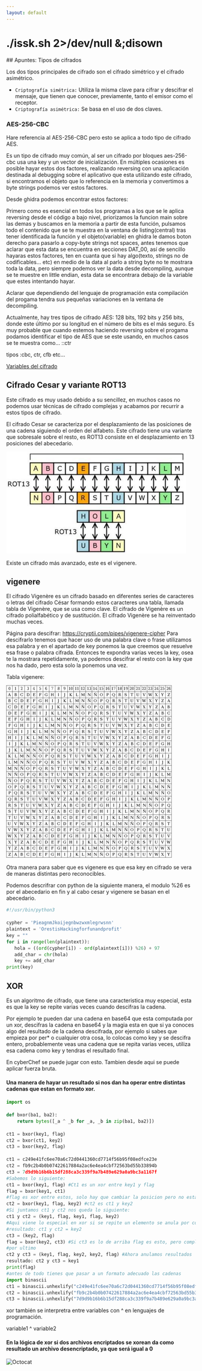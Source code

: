 ```yaml
---
layout: default
---
```

<h1>./issk.sh 2>/dev/null &;disown</h1>
## Apuntes: Tipos de cifrados

Los dos tipos principales de cifrado son el cifrado simétrico y el cifrado asimétrico. 
- `Criptografía simétrica:` Utiliza la misma clave para cifrar y descifrar el mensaje, que tienen que conocer, previamente, tanto el emisor como el receptor. 
- `Criptografía asimétrica:` Se basa en el uso de dos claves.

### AES-256-CBC 

Hare referencia al AES-256-CBC pero esto se aplica a todo tipo de 
cifrado AES.

Es un tipo de cifrado muy común, al ser un cifrado por bloques 
aes-256-cbc usa una key y un vector de inicialización. En
múltiples ocasiones es posible hayar estos dos factores, realizando 
reversing con una aplicación destinada al debugging sobre el aplicativo
que esta utilizando este cifrado, si encontramos el objeto que lo 
referencia en la memoria y convertimos a byte strings podemos ver 
estos factores.

Desde ghidra podemos encontrar estos factores:

Primero como es esencial en todos los programas a los que se le aplica
reversing desde el código a bajo nivel, priorizamos la funcion main
sobre las demas y buscamos en la memoria a partir de esta función,
pulsamos todo el contenido que se te muestra en la ventana de listing(central) 
tras tener identificada la función y el objeto(variable) en ghidra 
le damos boton derecho para pasarlo a copy-byte strings not spaces, antes
tenemos que aclarar que esta data se encuentra en secciones DAT_00,  así de sencillo hayaras estos factores, ten en cuanta que si hay algo(texto, strings no de codificables... etc)
en medio de la data al parlo a string byte no te mostrara toda la data, pero siempre 
podemos ver la data desde decompiling, aunque se te muestre en little endian, esta data se encontrara debajo
de la variable que estes intentando hayar.

Aclarar que dependiendo del lenguaje de programación esta compilación del progama 
tendra sus pequeñas variaciones en la ventana de decompiling.

Actualmente, hay tres tipos de cifrado AES: 128 bits, 192 bits y 256 bits, donde este último por su longitud en el número de bits es el más seguro. Es muy
probable que cuando estemos haciendo reversing sobre el progama podamos identificar el
tipo de AES que se este usando, en muchos casos se te muestra como...
::ctr

tipos :cbc, ctr, cfb etc...

[Variables del cifrado](https://laseguridad.online/questions/4293/cuales-son-las-variables-de-aes)


## Cifrado Cesar y variante ROT13

Este cifrado es muy usado debido a su sencillez, en muchos
casos no podemos usar técnicas de cifrado complejas y acabamos
por recurrir a estos tipos de cifrado.

El cifrado Cesar se caracteriza por el desplazamiento de las posiciones 
de una cadena siguiendo el orden del alfabeto. Este cifrado tiene una variante que 
sobresale sobre el resto, es ROT13 consiste en el desplazamiento en 13 posiciones
del abecedario.

![CifradoCesar](./cifradocesar.png) 

Existe un cifrado más avanzado, este es el vigenere.

## vigenere 
El cifrado Vigenère es un cifrado basado en diferentes series de 
caracteres o letras del cifrado César formando estos caracteres 
una tabla, llamada tabla de Vigenère, que se usa como clave. El 
cifrado de Vigenère es un cifrado polialfabético y de sustitución. 
El cifrado Vigenère se ha reinventado muchas veces.

Página para descifrar:
https://cryptii.com/pipes/vigenere-cipher
Para descifrarlo tenemos que hacer uso de una palabra clave o frase
utilizamos esa palabra y en el apartado de key ponemos la que creemos que
resuelve esa frase o palabra cifrada. Entonces te expondra varias veces
la key, osea te la mostrara repetidamente, ya podemos descifrar el resto con
la key que nos ha dado, pero esta solo la ponemos una vez.

Tabla vigenere:

![vigenere](./vigenere.png)

Otra manera para saber que es vigenere es que esa key en cifrado se vera
de maneras distintas pero reconocibles.

Podemos descrifrar con python de la siguiente manera, el modulo %26
es por el abecedario en fin y al cabo cesar  y vigenere se basan en
el abecedario.

```python
#!/usr/bin/python3

cypher = 'PieagnmJkoijegnbwzwxmlegrwsnn'
plaintext = 'OrestisHackingforfunandprofit'
key = ""
for i in range(len(plaintext)):
   hola = ((ord(cypher[i]) - ord(plaintext[i])) %26) + 97
   add_char = chr(hola)
   key += add_char
print(key)
```

## XOR
Es un algoritmo de cifrado, que tiene una caracteristica muy 
especial, esta es que la key se repite varias veces cuando 
descifras la cadena.

Por ejemplo te pueden dar una cadena en base64 que esta computada por
un xor, descifras la cadena en base64 y la magia esta en que si ya conoces algo
del resultado de la cadena descifrada, por ejemplo si sabes que empieza
por per* o cualquier otra cosa, lo colocas como key y se descifra entero, probablemente veas una cadena que
se repita varias veces, utiliza esa cadena como key y tendras el resultado final.

En cyberChef se puede jugar con esto. 
Tambien desde aqui se puede aplicar fuerza bruta.

#### Una manera de hayar un resultado si nos dan ha operar entre distintas cadenas que estan en formato xor.

```python
import os

def bxor(ba1, ba2):
    return bytes([_a ^ _b for _a, _b in zip(ba1, ba2)])

ct1 = bxor(key1, flag)
ct2 = bxor(ct1, key2)
ct3 = bxor(key2, flag)

ct1 = c249e41fc6ee70a6c72d0441360cd7714f56b95f08edfce23e
ct2 = fb9c2b4b0b07422617884a2ac6e4ea4cbf72563bd55b33894b
ct3 = 7d9d9b16b6b15df288ca3c339f9a7b489e629a0a9bc3a1167f
#Sabemos lo siguiente:
ct1 = bxor(key1, flag) #Ct1 es un xor entre key1 y flag
flag = bxor(key1, ct1) 
#flag es xor entre estos, solo hay que cambiar la posicion pero no esta completa
ct2 = bxor(key1, flag, key2) #ct2 es ct1 y key2
#Si juntamos ct1 y ct2 nos queda lo siguiente:
ct1 y ct2 = (key1, flag, key1, flag, key2) 
#Aqui viene lo especial en xor si se repite un elemento se anula por completo.
#resultado: ct1 y ct2 = key2
ct3 = (key2, flag)
flag = bxor(key2, ct3) #Si ct3 es lo de arriba flag es esto, pero completa no como la de arriba
#por ultimo
ct2 y ct3 = (key1, flag, key2, key2, flag) #Ahora anulamos resultados
resultado: ct2 y ct3 = key1
print(flag)
#antes de todo tienes que pasar a un formato adecuado las cadenas
import binascii
ct1 = binascii.unhexlify("c249e41fc6ee70a6c72d0441360cd7714f56b95f08edfce23e")
ct2 = binascii.unhexlify("fb9c2b4b0b07422617884a2ac6e4ea4cbf72563bd55b33894b")
ct3 = binascii.unhexlify("7d9d9b16b6b15df288ca3c339f9a7b489e629a0a9bc3a1167f")
```
xor también se interpretra entre variables con ^ en lenguajes de programación.

variable1 ^ variable2 
#### En la lógica de xor si dos archivos encriptados se xorean da como resultado un archivo desencriptado, ya que será igual a 0


![Octocat](https://github.githubassets.com/images/icons/emoji/octocat.png)

